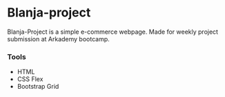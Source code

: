 # Blanja-project
Blanja-Project is a simple e-commerce webpage. Made for weekly project submission at Arkademy bootcamp.
### Tools
* HTML
* CSS Flex
* Bootstrap Grid
